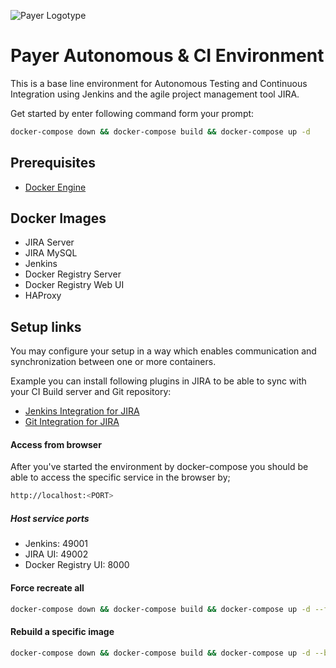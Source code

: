 ![Payer Logotype](http://payer.se/public/PAYER_SUSTAINABLE_PAYMENTS_LOGO.png)
# Payer Autonomous & CI Environment

This is a base line environment for Autonomous Testing and Continuous Integration using Jenkins and the agile project management tool JIRA.

Get started by enter following command form your prompt:

```sh
docker-compose down && docker-compose build && docker-compose up -d
```

## Prerequisites

- [Docker Engine](http://www.docker.com)

## Docker Images

- JIRA Server
- JIRA MySQL
- Jenkins
- Docker Registry Server
- Docker Registry Web UI
- HAProxy

## Setup links

You may configure your setup in a way which enables communication and synchronization between one or more containers.

Example you can install following plugins in JIRA to be able to sync with your CI Build server and Git repository:

- [Jenkins Integration for JIRA](https://marketplace.atlassian.com/plugins/com.marvelution.jira.plugins.jenkins/server/overview)
- [Git Integration for JIRA](https://marketplace.atlassian.com/plugins/com.xiplink.jira.git.jira_git_plugin/cloud/overview)

#### Access from browser

After you've started the environment by docker-compose you should be able to access the specific service in the browser by;

```sh
http://localhost:<PORT>
```

##### Host service ports
- Jenkins: 49001
- JIRA UI: 49002
- Docker Registry UI: 8000

#### Force recreate all

```sh
docker-compose down && docker-compose build && docker-compose up -d --force-recreate
```

#### Rebuild a specific image

```sh
docker-compose down && docker-compose build && docker-compose up -d --build <CONTAINER_NAME>
```
